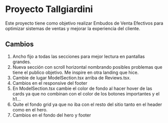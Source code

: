 # Proyecto Tallgiardini

Este proyecto tiene como objetivo realizar Embudos de Venta Efectivos para optimizar sistemas de ventas y mejorar la experiencia del cliente.

## Cambios

1. Ancho fijo a todas las secciones para mejor lectura en pantallas grandes.
2. Nueva sección con scroll horizontal nombrando posibles problemas que tiene el publico objetivo. Me inspire en otra landing que hice.
3. Cambie de lugar ModelSection.tsx arriba de Reviews.tsx.
4. Cambios en el responsive del footer
5. En ModelSection.tsx cambie el color de fondo al hacer hover de las cards ya que no combinan con el color de los botones importantes y el h1... 
6. Quite el fondo grid ya que no iba con el resto del sitio tanto en el header como en el hero.
7. Cambios en el fondo del hero y footer



